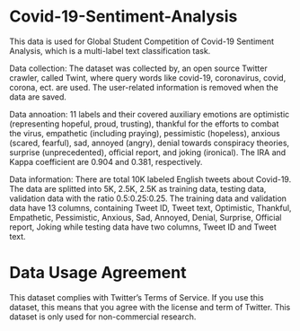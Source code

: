 # Covid-19-Sentiment-Analysis
This data is used for Global Student Competition of Covid-19 Sentiment Analysis, which is a multi-label text classification task.

Data collection: The dataset was collected by, an open source Twitter crawler, called Twint, where query words like covid-19, coronavirus, covid, corona, ect. are used. The user-related information is removed when the data are saved.

Data annoation: 11 labels and their covered auxiliary emotions are optimistic (representing hopeful, proud, trusting), thankful for the efforts to combat the virus, empathetic (including praying), pessimistic (hopeless), anxious (scared, fearful), sad, annoyed (angry), denial towards conspiracy theories, surprise (unprecedented), official report, and joking (ironical). The IRA and Kappa coefficient are 0.904 and 0.381, respectively.

Data information: There are total 10K labeled English tweets about Covid-19. The data are splitted into 5K, 2.5K, 2.5K as training data, testing data, validation data with the ratio 0.5:0.25:0.25. The training data and validation data have 13 columns, containing Tweet ID, Tweet text, Optimistic, Thankful, Empathetic, Pessimistic, Anxious, Sad, Annoyed, Denial, Surprise, Official report, Joking while testing data have two columns, Tweet ID and Tweet text.

# Data Usage Agreement
This dataset complies with Twitter’s Terms of Service. If you use this dataset, this means that you agree with the license and term of Twitter. This dataset is only used for non-commercial research.




